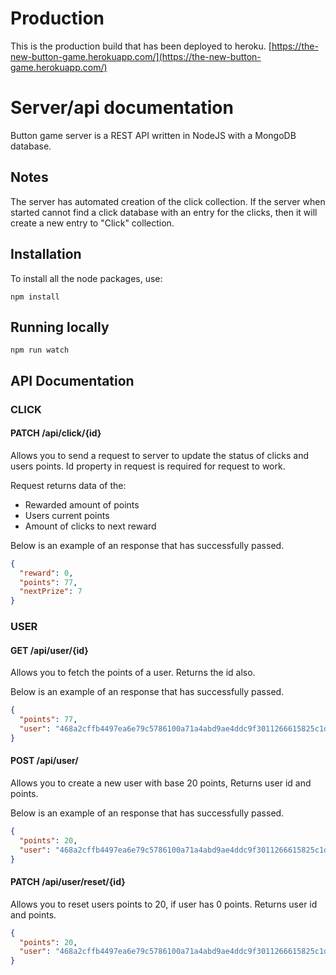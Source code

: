 # Production

This is the production build that has been deployed to heroku. [https://the-new-button-game.herokuapp.com/](https://the-new-button-game.herokuapp.com/)

# Server/api documentation

Button game server is a REST API written in NodeJS with a MongoDB database.

## Notes

The server has automated creation of the click collection. If the server when started cannot find a click database with an entry for the clicks, then it will create a new entry to "Click" collection.


## Installation

To install all the node packages, use:

```
npm install
```

## Running locally 



```
npm run watch
```

## API Documentation 

### CLICK

#### PATCH /api/click/{id}

Allows you to send a request to server to update the status of clicks and users points. Id property in request is required for request to work.  

Request returns data of the: 
* Rewarded amount of points
* Users current points
* Amount of clicks to next reward

Below is an example of an response that has successfully passed.

```JSON
{
  "reward": 0,
  "points": 77,
  "nextPrize": 7
}
```

### USER

#### GET /api/user/{id}

Allows you to fetch the points of a user. Returns the id also.

Below is an example of an response that has successfully passed.

```JSON
{
  "points": 77,
  "user": "468a2cffb4497ea6e79c5786100a71a4abd9ae4ddc9f3011266615825c1d87ae"
}
```

#### POST /api/user/

Allows you to create a new user with base 20 points, Returns user id and points.

Below is an example of an response that has successfully passed.

```JSON
{
  "points": 20,
  "user": "468a2cffb4497ea6e79c5786100a71a4abd9ae4ddc9f3011266615825c1d87ae"
}
```

#### PATCH /api/user/reset/{id}

Allows you to reset users points to 20, if user has 0 points. Returns user id and points. 

```JSON
{
  "points": 20,
  "user": "468a2cffb4497ea6e79c5786100a71a4abd9ae4ddc9f3011266615825c1d87ae"
}
```
